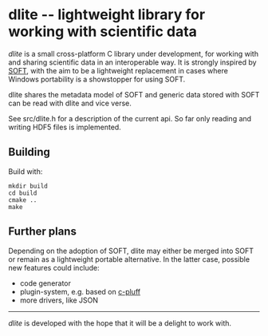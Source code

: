 dlite -- lightweight library for working with scientific data
=============================================================
*dlite* is a small cross-platform C library under development, for
working with and sharing scientific data in an interoperable way.  It
is strongly inspired by [SOFT][1], with the aim to be a lightweight
replacement in cases where Windows portability is a showstopper for
using SOFT.

dlite shares the metadata model of SOFT and generic data stored
with SOFT can be read with dlite and vice verse.

See src/dlite.h for a description of the current api. So far only
reading and writing HDF5 files is implemented.


Building
--------
Build with:

    mkdir build
    cd build
    cmake ..
    make


Further plans
-------------
Depending on the adoption of SOFT, dlite may either be merged into
SOFT or remain as a lightweight portable alternative.  In the latter
case, possible new features could include:
  - code generator
  - plugin-system, e.g. based on [c-pluff][2]
  - more drivers, like JSON

---

*dlite* is developed with the hope that it will be a delight to work with.

[1]: https://stash.code.sintef.no/projects/SOFT/repos/soft5/
[2]: https://github.com/jlehtine/c-pluff
